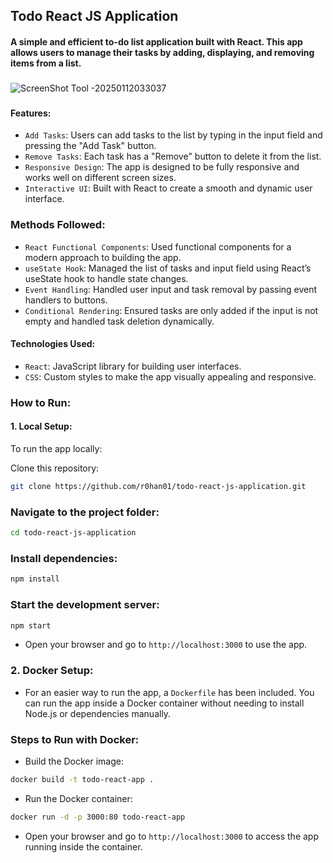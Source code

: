 ## Todo React JS Application
#### A simple and efficient to-do list application built with React. This app allows users to manage their tasks by adding, displaying, and removing items from a list.
###
![ScreenShot Tool -20250112033037](https://github.com/user-attachments/assets/eee40b3a-8e53-4179-a942-a48c9b5b856b)
###

#### Features:
- `Add Tasks`: Users can add tasks to the list by typing in the input field and pressing the "Add Task" button.
- `Remove Tasks`: Each task has a "Remove" button to delete it from the list.
- `Responsive Design`: The app is designed to be fully responsive and works well on different screen sizes.
- `Interactive UI`: Built with React to create a smooth and dynamic user interface.
### Methods Followed:
- `React Functional Components`: Used functional components for a modern approach to building the app.
- `useState Hook`: Managed the list of tasks and input field using React’s useState hook to handle state changes.
- `Event Handling`: Handled user input and task removal by passing event handlers to buttons.
- `Conditional Rendering`: Ensured tasks are only added if the input is not empty and handled task deletion dynamically.
#### Technologies Used:
- `React`: JavaScript library for building user interfaces.
- `CSS`: Custom styles to make the app visually appealing and responsive.
### How to Run:
#### 1. Local Setup:
To run the app locally:

Clone this repository:
```bash
git clone https://github.com/r0han01/todo-react-js-application.git
```
### Navigate to the project folder:
```bash
cd todo-react-js-application
```
### Install dependencies:
```bash
npm install
```
### Start the development server:
```bash
npm start
```
- Open your browser and go to `http://localhost:3000` to use the app.
### 2. Docker Setup:
- For an easier way to run the app, a `Dockerfile` has been included. You can run the app inside a Docker container without needing to install Node.js or dependencies manually.

### Steps to Run with Docker:
- Build the Docker image:
```bash
docker build -t todo-react-app .
```
- Run the Docker container:
```bash
docker run -d -p 3000:80 todo-react-app
```
- Open your browser and go to `http://localhost:3000` to access the app running inside the container.

